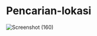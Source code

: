 # Pencarian-lokasi
![Screenshot (160)](https://user-images.githubusercontent.com/95698495/162574831-81a5f52e-9681-436b-954b-b817265cf14a.png)
